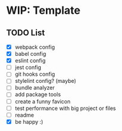 # WIP: Template

## TODO List

- [x] webpack config
- [x] babel config
- [x] eslint config
- [ ] jest config
- [ ] git hooks config
- [ ] stylelint config? (maybe)
- [ ] bundle analyzer
- [ ] add package tools
- [ ] create a funny favicon
- [ ] test performance with big project or files
- [ ] readme
- [x] be happy :)
